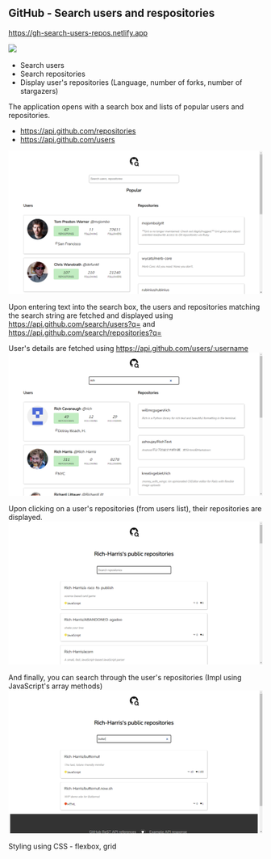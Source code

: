 ## GitHub - Search users and respositories

https://gh-search-users-repos.netlify.app

<img src = "https://gh-search-users-repos.netlify.app/icons8-github-48.png"   width=50/> 

- Search users
- Search repositories
- Display user's repositories (Language, number of forks, number of stargazers)

The application opens with a search box and lists of popular users and repositories.
- https://api.github.com/repositories 
- https://api.github.com/users

![s1](./readme-pics/1.png)

Upon entering text into the search box, the users and repositories matching the search string are fetched and displayed using 
https://api.github.com/search/users?q= and 
https://api.github.com/search/repositories?q=

User's details are fetched using https://api.github.com/users/:username
![s2](./readme-pics/2.png)

Upon clicking on a user's repositories (from users list), their repositories are displayed. 
![s3](./readme-pics/3.png)

And finally, you can search through the user's repositories (Impl using JavaScript's array methods)
![s4](./readme-pics/4.png)

Styling using CSS - flexbox, grid
